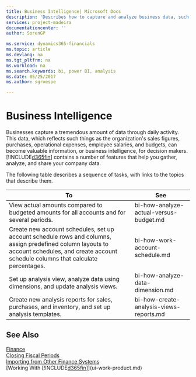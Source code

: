 ```yaml
---
title: Business Intelligence| Microsoft Docs
description: 'Describes how to capture and analyze business data, such as sales figures, purchases, operational expenses, employee salaries, and budgets, that can be valuable information for business intelligence or for decision making.'
services: project-madeira
documentationcenter: ''
author: SorenGP

ms.service: dynamics365-financials
ms.topic: article
ms.devlang: na
ms.tgt_pltfrm: na
ms.workload: na
ms.search.keywords: bi, power BI, analysis
ms.date: 05/25/2017
ms.author: sgroespe

---
```

# Business Intelligence
Businesses capture a tremendous amount of data through daily activity. This data, which reflects such things as the organization's sales figures, purchases, operational expenses, employee salaries, and budgets, can become valuable information, or business intelligence, for decision makers. [!INCLUDE[d365fin](includes/d365fin_md.md)] contains a number of features that help you gather, analyze, and share your company data.

The following table describes a sequence of tasks, with links to the topics that describe them.  

| To | See |
| --- | --- |
|View actual amounts compared to budgeted amounts for all accounts and for several periods.|bi-how-analyze-actual-versus-budget.md|
|Create new account schedules, set up account schedule rows and columns, assign predefined column layouts to account schedules, and create account schedule columns that calculate percentages.|bi-how-work-account-schedule.md|
|Set up analysis view, analyze data using dimensions, and update analysis views.|bi-how-analyze-data-dimension.md|
|Create new analysis reports for sales, purchases, and inventory, and set up analysis templates.|bi-how-create-analysis-views-reports.md|

## See Also
[Finance](finance.md)    
[Closing Fiscal Periods](year-close-years-periods.md)  
[Importing from Other Finance Systems](upload-data.md)  
[Working With [!INCLUDE[d365fin](includes/d365fin_md.md)]](ui-work-product.md)
